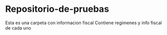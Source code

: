 # Repositorio-de-pruebas


Esta es una carpeta con informacion fiscal
Contiene regimenes y info fiscal de cada uno
